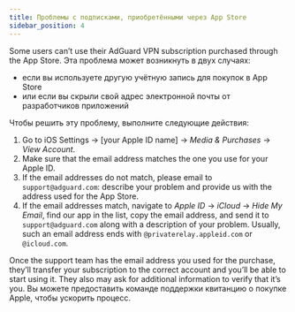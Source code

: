 ```yaml
---
title: Проблемы с подписками, приобретёнными через App Store
sidebar_position: 4
---
```


Some users can’t use their AdGuard VPN subscription purchased through the App Store. Эта проблема может возникнуть в двух случаях:

- если вы используете другую учётную запись для покупок в App Store
- или если вы скрыли свой адрес электронной почты от разработчиков приложений

Чтобы решить эту проблему, выполните следующие действия:

1. Go to iOS Settings → [your Apple ID name] → *Media & Purchases* → *View Account*.
1. Make sure that the email address matches the one you use for your Apple ID.
1. If the email addresses do not match, please email to `support@adguard.com`: describe your problem and provide us with the address used for the App Store.
1. If the email addresses match, navigate to *Apple ID* → *iCloud* → *Hide My Email*, find our app in the list, copy the email address, and send it to `support@adguard.com` along with a description of your problem. Usually, such an email address ends with `@privaterelay.appleid.com` or `@icloud.com`.

Once the support team has the email address you used for the purchase, they’ll transfer your subscription to the correct account and you’ll be able to start using it. They also may ask for additional information to verify that it’s you. Вы можете предоставить команде поддержки квитанцию о покупке Apple, чтобы ускорить процесс.

